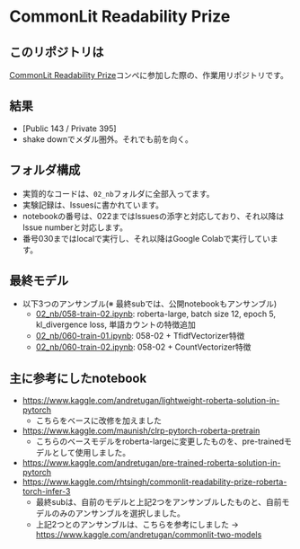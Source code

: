 # CommonLit Readability Prize

## このリポジトリは
[CommonLit Readability Prize](https://www.kaggle.com/c/commonlitreadabilityprize)コンペに参加した際の、作業用リポジトリです。

## 結果
- [Public 143 / Private 395]
- shake downでメダル圏外。それでも前を向く。

## フォルダ構成
- 実質的なコードは、`02_nb`フォルダに全部入ってます。
- 実験記録は、Issuesに書かれています。
- notebookの番号は、022まではIssuesの添字と対応しており、それ以降はIssue numberと対応します。
- 番号030まではlocalで実行し、それ以降はGoogle Colabで実行しています。

## 最終モデル
- 以下3つのアンサンブル(※ 最終subでは、公開notebookもアンサンブル)
  - [02_nb/058-train-02.ipynb](https://github.com/calpis10000/commonlit/blob/0e77caa364cce8ef112a0112bb081595c4035d6e/02_nb/058-train-02.ipynb): roberta-large, batch size 12, epoch 5, kl_divergence loss, 単語カウントの特徴追加
  - [02_nb/060-train-01.ipynb](https://github.com/calpis10000/commonlit/blob/0e77caa364cce8ef112a0112bb081595c4035d6e/02_nb/060-train-01.ipynb): 058-02 + TfidfVectorizer特徴
  - [02_nb/060-train-02.ipynb](https://github.com/calpis10000/commonlit/blob/0e77caa364cce8ef112a0112bb081595c4035d6e/02_nb/060-train-02.ipynb): 058-02 + CountVectorizer特徴



## 主に参考にしたnotebook
- https://www.kaggle.com/andretugan/lightweight-roberta-solution-in-pytorch
  - こちらをベースに改修を加えました
- https://www.kaggle.com/maunish/clrp-pytorch-roberta-pretrain
  - こちらのベースモデルをroberta-largeに変更したものを、pre-trainedモデルとして使用しました。
- https://www.kaggle.com/andretugan/pre-trained-roberta-solution-in-pytorch
- https://www.kaggle.com/rhtsingh/commonlit-readability-prize-roberta-torch-infer-3
  - 最終subは、自前のモデルと上記2つをアンサンブルしたものと、自前モデルのみのアンサンブルを選択しました。
  - 上記2つとのアンサンブルは、こちらを参考にしました → https://www.kaggle.com/andretugan/commonlit-two-models
